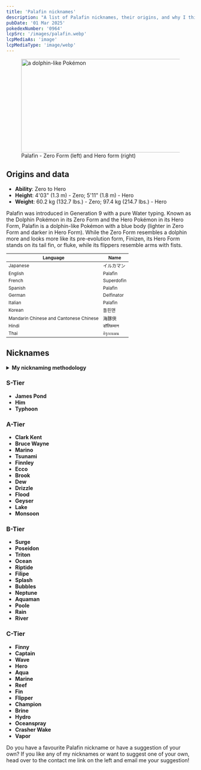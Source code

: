 ```yaml
---
title: 'Palafin nicknames'
description: "A list of Palafin nicknames, their origins, and why I think they're cool."
pubDate: '01 Mar 2025'
pokedexNumber: '0964'
lcpSrc: '/images/palafin.webp'
lcpMediaAs: 'image'
lcpMediaType: 'image/webp'
---
```


<div class="img-center">
	<figure>
		<picture>
			<source srcset="/images/palafin.webp" type="image/webp">
			<img src="/images/palafin.jpg" width="500" height="250" alt="a dolphin-like Pokémon">
			<figcaption>Palafin - Zero Form (left) and Hero form (right)</figcaption>
		</picture>
	</figure>
</div>

## Origins and data
<div class="room-box">
	<div class="room-box-left">
		<ul>
			<li><strong>Ability</strong>: Zero to Hero</li>
			<li><strong>Height</strong>: 4'03" (1.3 m) - Zero; 5'11" (1.8 m) - Hero</li>
			<li><strong>Weight</strong>: 60.2 kg (132.7 lbs.) - Zero; 97.4 kg (214.7 lbs.) - Hero</li>
		</ul>
		<p>Palafin was introduced in Generation 9 with a pure Water typing. Known as the Dolphin Pokémon in its Zero Form and the Hero Pokémon in its Hero Form, Palafin is a dolphin-like Pokémon with a blue body (lighter in Zero Form and darker in Hero Form). While the Zero Form resembles a dolphin more and looks more like its pre-evolution form, Finizen, its Hero Form stands on its tail fin, or fluke, while its flippers resemble arms with fists.</p>
	</div>
	<div class="room-box-right">
		<table class="room-table" style="font-size:12px">
			<thead>
				<tr>
					<th>Language</th>
					<th>Name</th>
				</tr>
			</thead>
			<tbody>
				<tr>
					<td>Japanese</td>
					<td><span lang="ja">イルカマン</span></td>
				</tr>
				<tr>
					<td>English</td>
					<td>Palafin</td>
				</tr>
				<tr>
					<td>French</td>
					<td>Superdofin</td>
				</tr>
				<tr>
					<td>Spanish</td>
					<td>Palafin</td>
				</tr>
				<tr>
					<td>German</td>
					<td>Delfinator</td>
				</tr>
				<tr>
					<td>Italian</td>
					<td>Palafin</td>
				</tr>
				<tr>
					<td>Korean</td>
					<td><span lang="ko">돌핀맨</span></td>
				</tr>
				<tr>
					<td>Mandarin Chinese and Cantonese Chinese</td>
					<td>海豚俠</td>
				</tr>
				<tr>
					<td>Hindi</td>
					<td>डॉल्फ़िमान</td>
				</tr>
				<tr>
					<td>Thai</td>
					<td>อิรุกะแมน</td>
				</tr>
			</tbody>
		</table>
	</div>
</div>

## Nicknames
<section class="deets">
	<details>
	<summary><strong>My nicknaming methodology</strong></summary>
	<ul>
		<li>I rank nicknames by lettered tiers: S, A, B, C, and D. S is the best and D is the worst.</li>
		<li>I may list my inspiration for a nickname so you know where they came from.</li>
	</ul>
	</details>
</section>

### S-Tier

* **James Pond**
* **Him**
* **Typhoon**

### A-Tier

* **Clark Kent**
* **Bruce Wayne**
* **Marino**
* **Tsunami**
* **Finnley**
* **Ecco**
* **Brook**
* **Dew**
* **Drizzle**
* **Flood**
* **Geyser**
* **Lake**
* **Monsoon**

### B-Tier

* **Surge**
* **Poseidon**
* **Triton**
* **Ocean**
* **Riptide**
* **Filipe**
* **Splash**
* **Bubbles**
* **Neptune**
* **Aquaman**
* **Poole**
* **Rain**
* **River**

### C-Tier

* **Finny**
* **Captain**
* **Wave**
* **Hero**
* **Aqua**
* **Marine**
* **Reef**
* **Fin**
* **Flipper**
* **Champion**
* **Brine**
* **Hydro**
* **Oceanspray**
* **Crasher Wake**
* **Vapor**

Do you have a favourite Palafin nickname or have a suggestion of your own? If you like any of my nicknames or want to suggest one of your own, head over to the contact me link on the left and email me your suggestion!